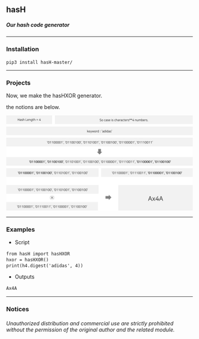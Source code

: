 ## hasH

##### Our hash code generator

***

### Installation

```code
pip3 install hasH-master/
```

***

### Projects

Now, we make the hasHXOR generator.

the notions are below.

![hs1](./imgs/hs1.png)


***

### Examples

* Script
```python3
from hasH import hasHXOR
hxor = hasHXOR()
print(h4.digest('adidas', 4))
```
* Outputs
```python
Ax4A
```

***


### Notices

###### Unauthorized distribution and commercial use are strictly prohibited without the permission of the original author and the related module.
